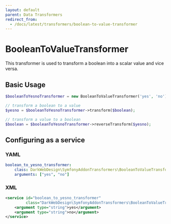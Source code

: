```yaml
---
layout: default
parent: Data Transformers
redirect_from:
  - /docs/latest/transformers/boolean-to-value-transformer
---
```


# BooleanToValueTransformer

This transformer is used to transform a boolean into a scalar value and vice versa.

## Basic Usage

```php
$booleanToYesnoTransformer = new BooleanToValueTransformer('yes', 'no');

// transform a boolean to a value
$yesno = $booleanToYesnoTransformer->transform($boolean);

// transform a value to a boolean
$boolean = $booleanToYesnoTransformer->reverseTransform($yesno);
```

## Configuring as a service

### YAML

```yml
boolean_to_yesno_transformer:
    class: DarkWebDesign\SymfonyAddonTransformers\BooleanToValueTransformer
    arguments: ["yes", "no"]
```

### XML

```xml
<service id="boolean_to_yesno_transformer"
         class="DarkWebDesign\SymfonyAddonTransformers\BooleanToValueTransformer">
    <argument type="string">yes</argument>
    <argument type="string">no</argument>
</service>
```
